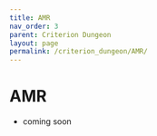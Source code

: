 ```yaml
---
title: AMR
nav_order: 3
parent: Criterion Dungeon
layout: page
permalink: /criterion_dungeon/AMR/
---
```

# AMR

- coming soon